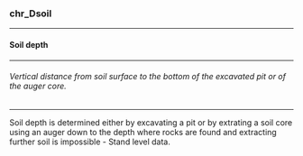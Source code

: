 ### chr_Dsoil



------
#### Soil depth



------
###### Vertical distance from soil surface to the bottom of the excavated pit or of the auger core.



------
Soil depth is determined either by excavating a pit or by extrating a soil core using an auger down to the depth where rocks are found and extracting further soil is impossible - Stand level data.